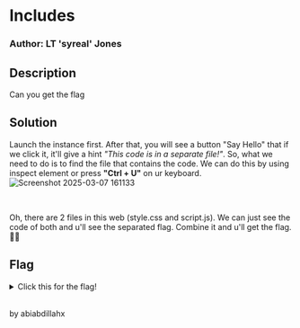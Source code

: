 # Includes
### Author: LT 'syreal' Jones

## Description
Can you get the flag

## Solution
Launch the instance first. After that, you will see a button "Say Hello" that if we click it, it'll give a hint _"This code is in a separate file!"_. So, what we need to do is to find the file that contains the code. We can do this by using inspect element or press **"Ctrl + U"** on ur keyboard.
![Screenshot 2025-03-07 161133](https://github.com/user-attachments/assets/8fafda37-1039-4720-965d-f227c3cbfcca)

<br>

Oh, there are 2 files in this web (style.css and script.js). We can just see the code of both and u'll see the separated flag. Combine it and u'll get the flag.
🥳🥳

## Flag 
<details>
  <summary>Click this for the flag!</summary>

  ```
    picoCTF{1nclu51v17y_1of2_f7w_2of2_df589022}
  ```
</details>

<br>
<p>by abiabdillahx</p>
